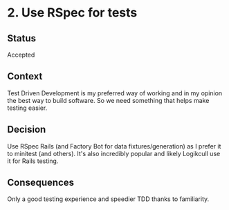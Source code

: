 # 2. Use RSpec for tests

## Status
Accepted

## Context
Test Driven Development is my preferred way of working and in my opinion the best way to build software. So we need something that helps make testing easier.

## Decision
Use RSpec Rails (and Factory Bot for data fixtures/generation) as I prefer it to minitest (and others). It's also incredibly popular and likely Logikcull use it for Rails testing.

## Consequences
Only a good testing experience and speedier TDD thanks to familiarity.
